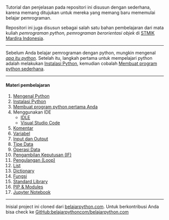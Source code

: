 Tutorial dan penjelasan pada repositori ini disusun dengan sederhana, karena memang ditujukan untuk mereka yang memang baru mememulai belajar pemrograman.

Repositori ini juga disusun sebagai salah satu bahan pembelajaran dari mata kuliah _pemrograman python, pemrograman berorientasi objek_ di [STMIK Mardira Indonesia](http://stmik-mi.ac.id).

---

Sebelum Anda belajar pemrograman dengan python, mungkin mengenal [_apa itu python_](01.-Mengenal-Python.md). Setelah itu, langkah pertama untuk mempelajari python adalah melakukan [Instalasi Python](02.-Instalasi-Python.md), kemudian cobalah [Membuat program python sederhana](03.-Membuat-program-python-pertama-Anda.md).

---
#### Materi pembelajaran
1. [Mengenal Python](01.-Mengenal-Python.md)
2. [Instalasi Python](02.-Instalasi-Python.md)
3. [Membuat program python pertama Anda](03.-Membuat-program-python-pertama-Anda.md)
4. Menggunakan IDE
   - [IDLE](04.-Menggunakan-IDLE.md)
   - [Visual Studio Code](04.-Menggunakan-VSCode.md)
5. [Komentar](05.-Komentar.md)
6. [Variabel](06.-Variabel.md)
7. [Input dan Output](07.-Input-dan-Output.md)
8. [Tipe Data](08.-Tipe-Data.md)
9.  [Operasi Data](09.-Operasi-Data.md)
10. [Pengambilan Keputusan (IF)](10.-Pengambilan-Keputusan-IF.md)
11. [Pengulangan (Loop)](11.-Pengulangan-Loop.md)
12. [List](12.-List.md)
13. [Dictionary](13.-Dictionary.md)
14. [Fungsi](14.-Fungsi.md)
15. [Standard Library](15.-Standard-Library.md)
16. [PIP & Modules](16.-PIP-&-Modules.md)
17. [Jupyter Notebook](17.-Jupyter-Notebook.md)

---

Inisial project ini cloned dari [belajarpython.com](https://belajarpython.com). Untuk berkontribusi Anda bisa check ke [GitHub:belajarpythoncom/belajarpython.com](https://github.com/belajarpythoncom/belajarpython.com)